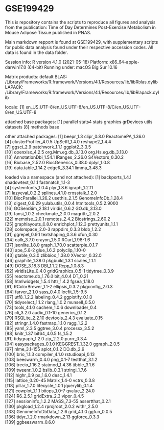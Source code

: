 # GSE199429

This is repository contains the scripts to reproduce all figures and analysis from the publication: Time of Day Determines Post-Exercise Metabolism in Mouse Adipose Tissue published in PNAS.

Main markdown repport is found at GSE199429, with supplementary scripts for public data analysis found under their respective accession codes. All data is found in the data folder.

Session info:
R version 4.1.0 (2021-05-18)
Platform: x86_64-apple-darwin17.0 (64-bit)
Running under: macOS Big Sur 10.16

Matrix products: default
BLAS:   /Library/Frameworks/R.framework/Versions/4.1/Resources/lib/libRblas.dylib
LAPACK: /Library/Frameworks/R.framework/Versions/4.1/Resources/lib/libRlapack.dylib

locale:
[1] en_US.UTF-8/en_US.UTF-8/en_US.UTF-8/C/en_US.UTF-8/en_US.UTF-8

attached base packages:
[1] parallel  stats4    stats     graphics  grDevices utils     datasets 
[8] methods   base     

other attached packages:
 [1] beepr_1.3             clipr_0.8.0           ReactomePA_1.36.0    
 [4] clusterProfiler_4.0.5 UpSetR_1.4.0          reshape2_1.4.4       
 [7] ggsci_2.9             patchwork_1.1.1       ggplot2_3.3.5        
[10] openxlsx_4.2.5        org.Mm.eg.db_3.13.0   org.Hs.eg.db_3.13.0  
[13] AnnotationDbi_1.54.1  IRanges_2.26.0        S4Vectors_0.30.2     
[16] Biobase_2.52.0        BiocGenerics_0.38.0   dplyr_1.0.8          
[19] data.table_1.14.2     edgeR_3.34.1          limma_3.48.3         

loaded via a namespace (and not attached):
  [1] backports_1.4.1        shadowtext_0.1.1       fastmatch_1.1-3       
  [4] systemfonts_1.0.4      plyr_1.8.6             igraph_1.2.11         
  [7] lazyeval_0.2.2         splines_4.1.0          crosstalk_1.2.0       
 [10] BiocParallel_1.26.2    usethis_2.1.5          GenomeInfoDb_1.28.4   
 [13] digest_0.6.29          yulab.utils_0.0.4      htmltools_0.5.2.9000  
 [16] GOSemSim_2.18.1        viridis_0.6.2          GO.db_3.13.0          
 [19] fansi_1.0.2            checkmate_2.0.0        magrittr_2.0.2        
 [22] memoise_2.0.1          remotes_2.4.2          Biostrings_2.60.2     
 [25] graphlayouts_0.8.0     enrichplot_1.12.3      prettyunits_1.1.1     
 [28] colorspace_2.0-3       rappdirs_0.3.3         blob_1.2.2            
 [31] ggrepel_0.9.1          textshaping_0.3.6      xfun_0.30             
 [34] callr_3.7.0            crayon_1.5.0           RCurl_1.98-1.6        
 [37] jsonlite_1.8.0         graph_1.70.0           scatterpie_0.1.7      
 [40] ape_5.6-2              glue_1.6.2             polyclip_1.10-0       
 [43] gtable_0.3.0           zlibbioc_1.38.0        XVector_0.32.0        
 [46] graphite_1.38.0        pkgbuild_1.3.1         scales_1.1.1          
 [49] DOSE_3.18.3            DBI_1.1.2              Rcpp_1.0.8.3          
 [52] viridisLite_0.4.0      gridGraphics_0.5-1     tidytree_0.3.9        
 [55] reactome.db_1.76.0     bit_4.0.4              DT_0.21               
 [58] htmlwidgets_1.5.4      httr_1.4.2             fgsea_1.18.0          
 [61] RColorBrewer_1.1-2     ellipsis_0.3.2         pkgconfig_2.0.3       
 [64] farver_2.1.0           sass_0.4.0             locfit_1.5-9.5        
 [67] utf8_1.2.2             labeling_0.4.2         ggplotify_0.1.0       
 [70] tidyselect_1.1.2       rlang_1.0.2            munsell_0.5.0         
 [73] tools_4.1.0            cachem_1.0.6           downloader_0.4        
 [76] cli_3.2.0              audio_0.1-10           generics_0.1.2        
 [79] RSQLite_2.2.10         devtools_2.4.3         evaluate_0.15         
 [82] stringr_1.4.0          fastmap_1.1.0          ragg_1.2.2            
 [85] yaml_2.3.5             ggtree_3.0.4           processx_3.5.2        
 [88] knitr_1.37             bit64_4.0.5            fs_1.5.2              
 [91] tidygraph_1.2.0        zip_2.2.0              purrr_0.3.4           
 [94] easypackages_0.1.0     KEGGREST_1.32.0        ggraph_2.0.5          
 [97] nlme_3.1-155           aplot_0.1.2            DO.db_2.9             
[100] brio_1.1.3             compiler_4.1.0         rstudioapi_0.13       
[103] beeswarm_0.4.0         png_0.1-7              testthat_3.1.2        
[106] treeio_1.16.2          statmod_1.4.36         tibble_3.1.6          
[109] tweenr_1.0.2           bslib_0.3.1            stringi_1.7.6         
[112] highr_0.9              ps_1.6.0               desc_1.4.1            
[115] lattice_0.20-45        Matrix_1.4-0           vctrs_0.3.8           
[118] pillar_1.7.0           lifecycle_1.0.1        jquerylib_0.1.4       
[121] cowplot_1.1.1          bitops_1.0-7           qvalue_2.24.0         
[124] R6_2.5.1               gridExtra_2.3          vipor_0.4.5           
[127] sessioninfo_1.2.2      MASS_7.3-55            assertthat_0.2.1      
[130] pkgload_1.2.4          rprojroot_2.0.2        withr_2.5.0           
[133] GenomeInfoDbData_1.2.6 grid_4.1.0             ggfun_0.0.5           
[136] tidyr_1.2.0            rmarkdown_2.13         ggforce_0.3.3         
[139] ggbeeswarm_0.6.0
